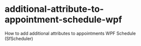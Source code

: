 # additional-attribute-to-appointment-schedule-wpf
How to add additional attributes to appointments WPF Schedule (SfScheduler)
